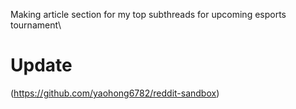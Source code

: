 Making article section for my top subthreads for upcoming esports tournament\
# Update

(https://github.com/yaohong6782/reddit-sandbox)

